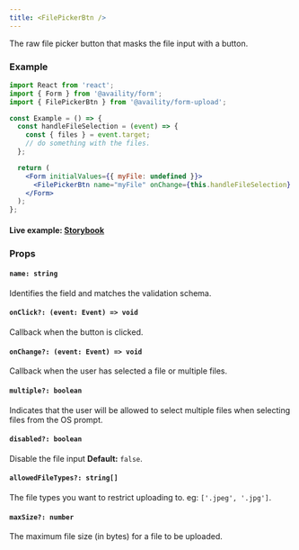 ```yaml
---
title: <FilePickerBtn />
---
```


The raw file picker button that masks the file input with a button.

### Example

```jsx
import React from 'react';
import { Form } from '@availity/form';
import { FilePickerBtn } from '@availity/form-upload';

const Example = () => {
  const handleFileSelection = (event) => {
    const { files } = event.target;
    // do something with the files.
  };

  return (
    <Form initialValues={{ myFile: undefined }}>
      <FilePickerBtn name="myFile" onChange={this.handleFileSelection} />
    </Form>
  );
};
```

#### Live example: <a href="https://availity.github.io/availity-react/storybook/?path=/story/form-components-upload--file-picker-btn-story"> Storybook</a>

### Props

#### `name: string`

Identifies the field and matches the validation schema.

#### `onClick?: (event: Event) => void`

Callback when the button is clicked.

#### `onChange?: (event: Event) => void`

Callback when the user has selected a file or multiple files.

#### `multiple?: boolean`

Indicates that the user will be allowed to select multiple files when selecting files from the OS prompt.

#### `disabled?: boolean`

Disable the file input **Default:** `false`.

#### `allowedFileTypes?: string[]`

The file types you want to restrict uploading to. eg: `['.jpeg', '.jpg']`.

#### `maxSize?: number`

The maximum file size (in bytes) for a file to be uploaded.
